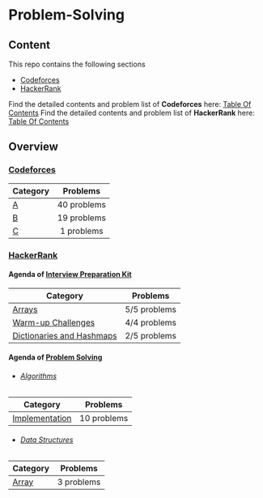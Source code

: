 # Problem-Solving



## Content

This repo contains the following sections 

- [Codeforces](#Codeforces)
- [HackerRank](#HackerRank)

Find the detailed contents and problem list of **Codeforces** here: [Table Of Contents](https://github.com/youssef7ussien/ProblemSolving/tree/master/Codeforces)
Find the detailed contents and problem list of **HackerRank** here: [Table Of Contents](https://github.com/youssef7ussien/ProblemSolving/tree/master/HackerRank)


## Overview

### [Codeforces](https://github.com/youssef7ussien/ProblemSolving/tree/master/Codeforces)
<a name="Codeforces"></a>

| Category                                 |  Problems   |
| :--------------------------------------- | :---------: |
| [A](https://github.com/youssef7ussien/ProblemSolving/tree/master/Codeforces/A)                                        | 40 problems |
| [B](https://github.com/youssef7ussien/ProblemSolving/tree/master/Codeforces/B)                                        | 19 problems |
| [C](https://github.com/youssef7ussien/ProblemSolving/tree/master/Codeforces/C)                                        | 1 problems  |



### [HackerRank](https://github.com/youssef7ussien/ProblemSolving/tree/master/HackerRank)
<a name="HackerRank"></a>

#### Agenda of [Interview Preparation Kit](https://www.hackerrank.com/interview/interview-preparation-kit)

| Category                  | Problems     |
| --------------------------|:------------:|
| [Arrays](https://github.com/youssef7ussien/ProblemSolving/tree/master/HackerRank/Interview%20Preparation%20Kit/Arrays)                    | 5/5 problems |
| [Warm-up Challenges](https://github.com/youssef7ussien/ProblemSolving/tree/master/HackerRank/Interview%20Preparation%20Kit/Dictionaries%20and%20Hashmaps)        | 4/4 problems |
| [Dictionaries and Hashmaps](https://github.com/youssef7ussien/ProblemSolving/tree/master/HackerRank/Interview%20Preparation%20Kit/Warm-up%20Challenges) | 2/5 problems |

#### Agenda of [Problem Solving](https://github.com/youssef7ussien/ProblemSolving/tree/master/HackerRank/Problem%20Solving)

- ######  [Algorithms](https://www.hackerrank.com/domains/algorithms)

| Category                  | Problems     |
| --------------------------|:------------:|
| [Implementation](https://github.com/youssef7ussien/ProblemSolving/tree/master/HackerRank/Interview%20Preparation%20Kit/Arrays)                    | 10 problems |

- ######  [Data Structures](https://www.hackerrank.com/domains/data-structures)
| Category                  | Problems     |
| --------------------------|:------------:|
| [Array](https://github.com/youssef7ussien/ProblemSolving/tree/master/HackerRank/Problem%20Solving/Data%20Structures/Array)                    | 3 problems |

